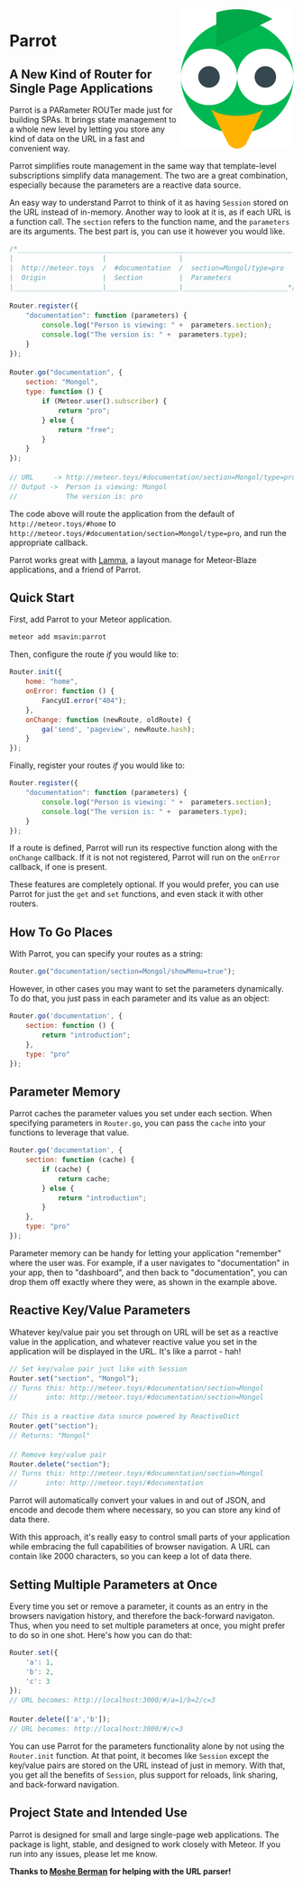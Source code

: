 <img align="right" width="200" src="https://github.com/msavin/Parrot/raw/master/PARROT.png" />

# Parrot

## A New Kind of Router for Single Page Applications

Parrot is a PARameter ROUTer made just for building SPAs. It brings state management to a whole new level by letting you store any kind of data on the URL in a fast and convenient way.

Parrot simplifies route management in the same way that template-level subscriptions simplify data management. The two are a great combination, especially because the parameters are a reactive data source.

An easy way to understand Parrot to think of it as having `Session` stored on the URL instead of in-memory. Another way to look at it is, as if each URL is a function call. The `section` refers to the function name, and the `parameters` are its arguments. The best part is, you can use it however you would like.


```javascript
/*____________________________________________________________________
|                      |                  |                           |
|  http://meteor.toys  /  #documentation  /  section=Mongol/type=pro  |
|  Origin              |  Section         |  Parameters               |
|______________________|__________________|__________________________*/

Router.register({
    "documentation": function (parameters) {
        console.log("Person is viewing: " +  parameters.section); 
        console.log("The version is: " +  parameters.type);
    }
});

Router.go("documentation", {
	section: "Mongol",
	type: function () {
		if (Meteor.user().subscriber) {
			return "pro";
		} else {
			return "free";
		}
	}
});

// URL     -> http://meteor.toys/#documentation/section=Mongol/type=pro
// Output ->  Person is viewing: Mongol
//            The version is: pro
```

The code above will route the application from the default of `http://meteor.toys/#home` to `http://meteor.toys/#documentation/section=Mongol/type=pro`, and run the appropriate callback.

Parrot works great with [Lamma](https://www.github.com/msavin/Lamma), a layout manage for Meteor-Blaze applications, and a friend of Parrot.

## Quick Start

First, add Parrot to your Meteor application.

```bash
meteor add msavin:parrot
```

Then, configure the route _if_ you would like to:

```javascript
Router.init({
    home: "home",
    onError: function () {
        FancyUI.error("404");
    },
    onChange: function (newRoute, oldRoute) {
        ga('send', 'pageview', newRoute.hash);
    }
});
```

Finally, register your routes _if_ you would like to:

```javascript
Router.register({
    "documentation": function (parameters) {
        console.log("Person is viewing: " +  parameters.section); 
        console.log("The version is: " +  parameters.type);
    }
});
```

If a route is defined, Parrot will run its respective function along with the `onChange` callback. If it is not not registered, Parrot will run on the `onError` callback, if one is present. 

These features are completely optional. If you would prefer, you can use Parrot for just the `get` and `set` functions, and even stack it with other routers.

## How To Go Places

With Parrot, you can specify your routes as a string:

```javascript
Router.go("documentation/section=Mongol/showMenu=true");
```

However, in other cases you may want to set the parameters dynamically. To do that, you just pass in each parameter and its value as an object:

```javascript
Router.go('documentation', {
	section: function () {
		return "introduction";
	},
	type: "pro"
});
```

## Parameter Memory

Parrot caches the parameter values you set under each section. When specifying parameters in `Router.go`, you can pass the `cache` into your functions to leverage that value.

```javascript
Router.go('documentation', {
    section: function (cache) {
        if (cache) {
            return cache;
        } else {
            return "introduction";
        }
    },
    type: "pro"
});
```

Parameter memory can be handy for letting your application "remember" where the user was. For example, if a user navigates to "documentation" in your app, then to "dashboard", and then back to "documentation", you can drop them off exactly where they were, as shown in the example above.

## Reactive Key/Value Parameters

Whatever key/value pair you set through on URL will be set as a reactive value in the application, and whatever reactive value you set in the application will be displayed in the URL. It's like a parrot - hah!

```javascript
// Set key/value pair just like with Session
Router.set("section", "Mongol");
// Turns this: http://meteor.toys/#documentation/section=Mongol
//       into: http://meteor.toys/#documentation/section=Mongol

// This is a reactive data source powered by ReactiveDict
Router.get("section");
// Returns: "Mongol"

// Remove key/value pair
Router.delete("section");
// Turns this: http://meteor.toys/#documentation/section=Mongol
//       into: http://meteor.toys/#documentation
```

Parrot will automatically convert your values in and out of JSON, and encode and decode them where necessary, so you can store any kind of data there. 

With this approach, it's really easy to control small parts of your application while embracing the full capabilities of browser navigation. A URL can contain like 2000 characters, so you can keep a lot of data there. 

## Setting Multiple Parameters at Once

Every time you set or remove a parameter, it counts as an entry in the browsers navigation history, and therefore the back-forward navigaton. Thus, when you need to set multiple parameters at once, you might prefer to do so in one shot. Here's how you can do that:

```javascript
Router.set({
    'a': 1,
    'b': 2,
    'c': 3
}); 
// URL becomes: http://localhost:3000/#/a=1/b=2/c=3

Router.delete(['a','b']); 
// URL becomes: http://localhost:3000/#/c=3
```

You can use Parrot for the parameters functionality alone by not using the `Router.init` function. At that point, it becomes like `Session` except the key/value pairs are stored on the URL instead of just in memory. With that, you get all the benefits of `Session`, plus support for reloads, link sharing, and back-forward navigation.

## Project State and Intended Use

Parrot is designed for small and large single-page web applications. The package is light, stable, and designed to work closely with Meteor. If you run into any issues, please let me know.

**Thanks to [Moshe Berman](http://github.com/mosheberman) for helping with the URL parser!**
